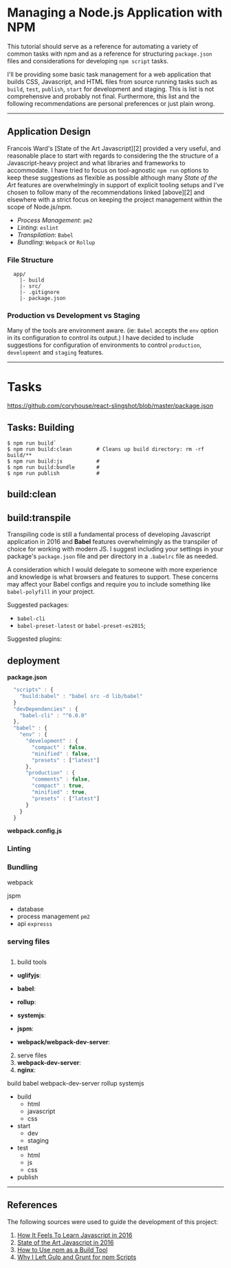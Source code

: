 # Managing a Node.js Application with NPM

This tutorial should serve as a reference for automating a variety of common tasks
with npm and as a reference for structuring `package.json` files and considerations
for developing `npm script` tasks.

I'll be providing some basic task management for a web application that builds
CSS, Javascript, and HTML files from source running tasks such as `build`,
`test`, `publish`, `start` for development and staging. This is list is not
comprehensive and probably not final. Furthermore, this list and the following
recommendations are personal preferences or just plain wrong.

---
## Application Design

Francois Ward's [State of the Art Javascript][2] provided a very useful, and
reasonable place to start with regards to considering the the structure of a
Javascript-heavy project and what libraries and frameworks to accommodate. I have
tried to focus on tool-agnostic `npm run` options to keep these suggestions as
flexible as possible although many *State of the Art* features are overwhelmingly
in support of explicit tooling setups and I've chosen to follow many of the
recommendations linked [above][2] and elsewhere with a strict focus on keeping
the project management within the scope of Node.js/npm.

- *Process Management*: `pm2`
- *Linting*: `eslint`
- *Transpilation*: `Babel`
- *Bundling*: `Webpack` or `Rollup`

### File Structure
```
  app/
    |- build
    |- src/
    |- .gitignore
    |- package.json
```

### Production vs Development vs Staging
Many of the tools are environment aware. (ie: `Babel` accepts the `env` option in
its configuration to control its output.) I have decided to include suggestions
for configuration of environments to control `production`, `development` and
`staging` features.

---
# Tasks

https://github.com/coryhouse/react-slingshot/blob/master/package.json
## Tasks: Building
```
$ npm run build`
$ npm run build:clean        # Cleans up build directory: rm -rf build/**
$ npm run build:js           #
$ npm run build:bundle       #
$ npm run publish            #
```

## build:clean

## build:transpile
Transpiling code is still a fundamental process of developing Javascript
application in 2016 and **Babel** features overwhelmingly as the transpiler of
choice for working with modern JS. I suggest including your settings in your
package's `package.json` file and per directory in a `.babelrc` file as needed.

A consideration which I would delegate to someone with more experience and
knowledge is what browsers and features to support. These concerns may affect
your Babel configs and require you to include something like `babel-polyfill` in
your project.

Suggested packages:
- `babel-cli`
- `babel-preset-latest` or `babel-preset-es2015`;

Suggested plugins:

## deployment

**package.json**

```javascript
  "scripts" : {
    "build:babel" : "babel src -d lib/babel"
  }
  "devDependencies" : {
    "babel-cli" : "^6.0.0"
  },
  "babel" : {
    "env" : {
      "development" : {
        "compact" : false,
        "minified" : false,
        "presets" : ["latest"]
      },
      "production" : {
        "comments" : false,
        "compact" : true,
        "minified" : true,
        "presets" : ["latest"]
      }
    }
  }
```
**webpack.config.js**

### Linting


### Bundling
webpack

jspm



- database
- process management `pm2`
- api `expresss`

### serving files

##
1. build tools
  - **uglifyjs**:


  - **babel**:
  - **rollup**:
  - **systemjs**:
  - **jspm**:
  - **webpack/webpack-dev-server**:
2. serve files
  1. **webpack-dev-server**:
  2. **nginx**:

build
babel
webpack-dev-server
rollup
systemjs


- build
  - html
  - javascript
  - css
- start
  - dev
  - staging
- test
  - html
  - js
  - css
- publish

---
## References
The following sources were used to guide the development of this project:

1. [How It Feels To Learn Javascript in 2016](https://hackernoon.com/how-it-feels-to-learn-javascript-in-2016-d3a717dd577f)
1. [State of the Art Javascript in 2016](https://medium.com/javascript-and-opinions/state-of-the-art-javascript-in-2016-ab67fc68eb0b)
1. [How to Use npm as a Build Tool](https://www.keithcirkel.co.uk/how-to-use-npm-as-a-build-tool/)
1. [Why I Left Gulp and Grunt for npm Scripts](https://medium.freecodecamp.com/why-i-left-gulp-and-grunt-for-npm-scripts-3d6853dd22b8)
